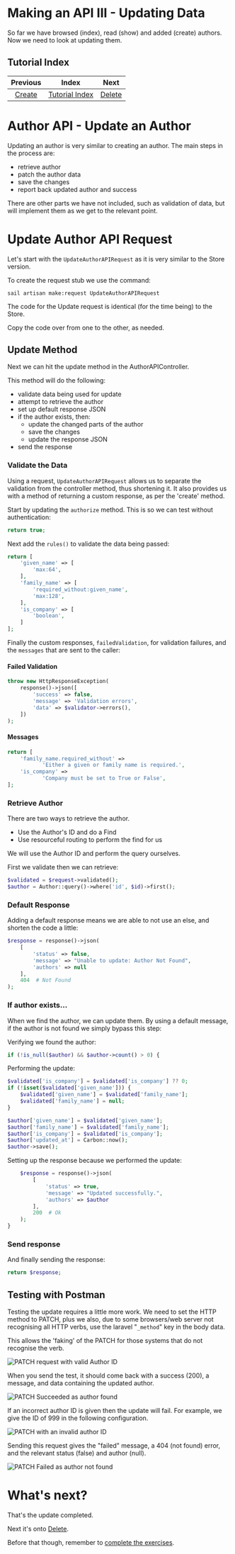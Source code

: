# Making an API III - Updating Data

So far we have browsed (index), read (show) and added (create) authors. 
Now we need to look at updating them.


## Tutorial Index

|             Previous              |                Index                 |               Next                |
|:---------------------------------:|:------------------------------------:|:---------------------------------:|
| [Create](ReadMe-14-API-create.md) | [Tutorial Index](ReadMe-00-Index.md) | [Delete](ReadMe-16-API-delete.md) |


# Author API - Update an Author

Updating an author is very similar to creating an author. The main
steps in the process are:

- retrieve author 
- patch the author data
- save the changes
- report back updated author and success

There are other parts we have not included, such as validation of data,
but will implement them as we get to the relevant point.

# Update Author API Request

Let's start with the `UpdateAuthorAPIRequest` as it is very similar to the Store version.

To create the request stub we use the command:

```shell
sail artisan make:request UpdateAuthorAPIRequest
```

The code for the Update request is identical (for the time
being) to the Store.

Copy the code over from one to the other, as needed.

## Update Method

Next we can hit the update method in the AuthorAPIController.

This method will do the following:

- validate data being used for update
- attempt to retrieve the author
- set up default response JSON
- if the author exists, then:
  - update the changed parts of the author
  - save the changes
  - update the response JSON
- send the response

### Validate the Data

Using a request, `UpdateAuthorAPIRequest` allows us to separate the
validation from the controller method, thus shortening it. It also
provides us with a method of returning a custom response, as per the
'create' method.

Start by updating the `authorize` method. This is so we can test 
without authentication:
```php
return true;
```

Next add the `rules()` to validate the data being passed:

```php
return [
    'given_name' => [
        'max:64',
    ],
    'family_name' => [
        'required_without:given_name',
        'max:128',
    ],
    'is_company' => [
        'boolean',
    ]
];
```

Finally the custom responses, `failedValidation`, for validation 
failures, and the `messages` that are sent to the caller:

#### Failed Validation
```php
throw new HttpResponseException(
    response()->json([
        'success' => false,
        'message' => 'Validation errors',
        'data' => $validator->errors(),
    ])
);
```

#### Messages
```php
return [
    'family_name.required_without' =>
           'Either a given or family name is required.',
    'is_company' => 
           'Company must be set to True or False',
];
```

### Retrieve Author

There are two ways to retrieve the author.

- Use the Author's ID and do a Find
- Use resourceful routing to perform the find for us

We will use the Author ID and perform the query ourselves.

First we validate then we can retrieve:

```php
$validated = $request->validated();
$author = Author::query()->where('id', $id)->first();        
```

### Default Response

Adding a default response means we are able to not use an else,
and shorten the code a little:
```php
$response = response()->json(
    [
        'status' => false,
        'message' => "Unable to update: Author Not Found",
        'authors' => null
    ],
    404  # Not Found
);
```

### If author exists...

When we find the author, we can update them. By using a default 
message, if the author is not found we simply bypass this step:

Verifying we found the author:
```php
if (!is_null($author) && $author->count() > 0) {
```

Performing the update:
```php
$validated['is_company'] = $validated['is_company'] ?? 0;
if (!isset($validated['given_name'])) {
    $validated['given_name'] = $validated['family_name'];
    $validated['family_name'] = null;
}

$author['given_name'] = $validated['given_name'];
$author['family_name'] = $validated['family_name'];
$author['is_company'] = $validated['is_company'];
$author['updated_at'] = Carbon::now();
$author->save();
```

Setting up the response because we performed the update:

```php
    $response = response()->json(
        [
            'status' => true,
            'message' => "Updated successfully.",
            'authors' => $author
        ],
        200  # Ok
    );
}
```
### Send response

And finally sending the response:

```php
return $response;
```

## Testing with Postman

Testing the update requires a little more work. We need to set the 
HTTP method to PATCH, plus we also, due to some browsers/web server
not recognising all HTTP verbs, use the laravel "`_method`" key 
in the body data.

This allows the 'faking' of the PATCH for those systems that do not
recognise the verb.

![PATCH request with valid Author ID](images/postman-update-1.png)

When you send the test, it should come back with a success (200), 
a message, and data containing the updated author. 

![PATCH Succeeded as author found](images/postman-update-2.png)

If an incorrect author ID is given then the update will fail. For example, we give the ID of 999 in the following configuration.

![PATCH with an invalid author ID](images/postman-update-3.png)

Sending this request gives the "failed" message, a 404 (not found) 
error, and the relevant status (false) and author (null).

![PATCH Failed as author not found](images/postman-update-4.png)


# What's next?

That's the update completed.

Next it's onto [Delete](ReadMe-16-API-delete.md).

Before that though, remember to [complete the exercises](ReadMe-90-API-exercises.md).
